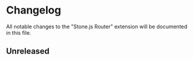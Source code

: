 # Changelog

All notable changes to the "Stone.js Router" extension will be documented in this file.

## Unreleased
